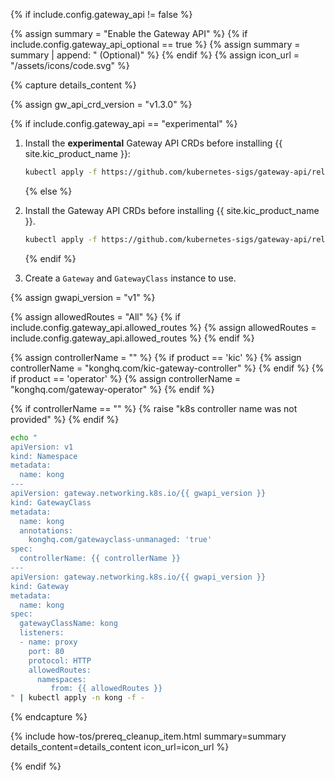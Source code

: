 {% if include.config.gateway_api != false %}

{% assign summary = "Enable the Gateway API" %}
{% if include.config.gateway_api_optional == true %}
{% assign summary = summary | append: " (Optional)" %}
{% endif %}
{% assign icon_url = "/assets/icons/code.svg" %}

{% capture details_content %}

{% assign gw_api_crd_version = "v1.3.0" %}

{% if include.config.gateway_api == "experimental" %}

1. Install the **experimental** Gateway API CRDs before installing {{ site.kic_product_name }}:

   ```bash
   kubectl apply -f https://github.com/kubernetes-sigs/gateway-api/releases/download/{{ gw_api_crd_version}}/experimental-install.yaml
   ```

   {% else %}

1. Install the Gateway API CRDs before installing {{ site.kic_product_name }}.

   <!-- kubectl apply -f https://github.com/kubernetes-sigs/gateway-api/releases/download/{{ gw_api_crd_version}}/standard-install.yaml -->

   ```bash
   kubectl apply -f https://github.com/kubernetes-sigs/gateway-api/releases/download/{{ gw_api_crd_version}}/standard-install.yaml
   ```

   {% endif %}

1. Create a `Gateway` and `GatewayClass` instance to use.

{% assign gwapi_version = "v1" %}

{% assign allowedRoutes = "All" %}
{% if include.config.gateway_api.allowed_routes %}
{% assign allowedRoutes = include.config.gateway_api.allowed_routes %}
{% endif %}

{% assign controllerName = "" %}
{% if product == 'kic' %}
{% assign controllerName = "konghq.com/kic-gateway-controller" %}
{% endif %}
{% if product == 'operator' %}
{% assign controllerName = "konghq.com/gateway-operator" %}
{% endif %}

{% if controllerName == "" %}
{% raise "k8s controller name was not provided" %}
{% endif %}

```bash
echo "
apiVersion: v1
kind: Namespace
metadata:
  name: kong
---
apiVersion: gateway.networking.k8s.io/{{ gwapi_version }}
kind: GatewayClass
metadata:
  name: kong
  annotations:
    konghq.com/gatewayclass-unmanaged: 'true'
spec:
  controllerName: {{ controllerName }}
---
apiVersion: gateway.networking.k8s.io/{{ gwapi_version }}
kind: Gateway
metadata:
  name: kong
spec:
  gatewayClassName: kong
  listeners:
  - name: proxy
    port: 80
    protocol: HTTP
    allowedRoutes:
      namespaces:
         from: {{ allowedRoutes }}
" | kubectl apply -n kong -f -
```

{% endcapture %}

{% include how-tos/prereq_cleanup_item.html summary=summary details_content=details_content icon_url=icon_url %}

{% endif %}
